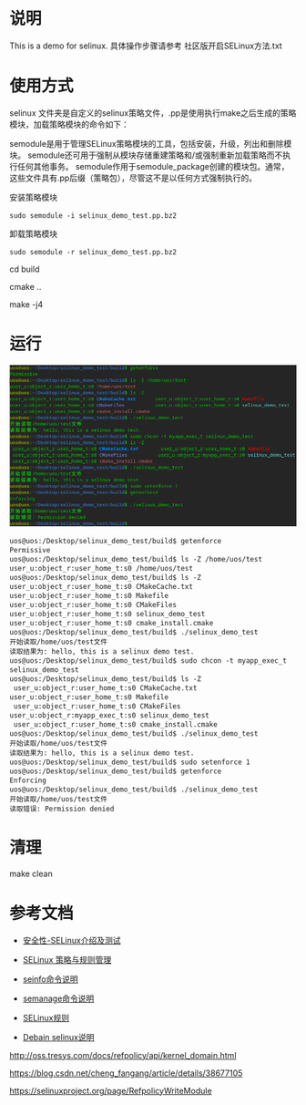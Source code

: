 # 说明

This is a demo for selinux. 具体操作步骤请参考 社区版开启SELinux方法.txt

# 使用方式

selinux 文件夹是自定义的selinux策略文件，.pp是使用执行make之后生成的策略模块，加载策略模块的命令如下：

semodule是用于管理SELinux策略模块的工具，包括安装，升级，列出和删除模块。 semodule还可用于强制从模块存储重建策略和/或强制重新加载策略而不执行任何其他事务。 semodule作用于semodule_package创建的模块包。通常，这些文件具有.pp后缀（策略包），尽管这不是以任何方式强制执行的。

安装策略模块

```
sudo semodule -i selinux_demo_test.pp.bz2
```

卸载策略模块

```
sudo semodule -r selinux_demo_test.pp.bz2
```

cd build

cmake ..

make -j4

# 运行

<img src="image/README/1659964761196.png"/>

```
uos@uos:/Desktop/selinux_demo_test/build$ getenforce
Permissive
uos@uos:/Desktop/selinux_demo_test/build$ ls -Z /home/uos/test
user_u:object_r:user_home_t:s0 /home/uos/test
uos@uos:/Desktop/selinux_demo_test/build$ ls -Z
user_u:object_r:user_home_t:s0 CMakeCache.txt       user_u:object_r:user_home_t:s0 Makefile
user_u:object_r:user_home_t:s0 CMakeFiles           user_u:object_r:user_home_t:s0 selinux_demo_test
user_u:object_r:user_home_t:s0 cmake_install.cmake
uos@uos:/Desktop/selinux_demo_test/build$ ./selinux_demo_test
开始读取/home/uos/test文件
读取结果为: hello, this is a selinux demo test.
uos@uos:/Desktop/selinux_demo_test/build$ sudo chcon -t myapp_exec_t selinux_demo_test
uos@uos:/Desktop/selinux_demo_test/build$ ls -Z
 user_u:object_r:user_home_t:s0 CMakeCache.txt        user_u:object_r:user_home_t:s0 Makefile
 user_u:object_r:user_home_t:s0 CMakeFiles           user_u:object_r:myapp_exec_t:s0 selinux_demo_test
 user_u:object_r:user_home_t:s0 cmake_install.cmake
uos@uos:/Desktop/selinux_demo_test/build$ ./selinux_demo_test
开始读取/home/uos/test文件
读取结果为: hello, this is a selinux demo test.
uos@uos:/Desktop/selinux_demo_test/build$ sudo setenforce 1
uos@uos:/Desktop/selinux_demo_test/build$ getenforce
Enforcing
uos@uos:/Desktop/selinux_demo_test/build$ ./selinux_demo_test
开始读取/home/uos/test文件
读取错误: Permission denied
```

# 清理

make clean

# 参考文档

* [安全性-SELinux介绍及测试](https://wikidev.uniontech.com/%E5%AE%89%E5%85%A8%E6%80%A7-SELinux%E4%BB%8B%E7%BB%8D%E5%8F%8A%E6%B5%8B%E8%AF%95)

* [SELinux 策略与规则管理](https://m-zhoujie2.gitbooks.io/-linux-devops-2/content/chapter3-10.html)

* [seinfo命令说明](https://wangchujiang.com/linux-command/c/seinfo.html)

* [semanage命令说明](https://wangchujiang.com/linux-command/c/semanage.html)

* [SELinux规则](https://www.codeleading.com/article/31536034171/)

* [Debain selinux说明](https://www.debian.org/doc/manuals/debian-handbook/sect.selinux.en.html)

http://oss.tresys.com/docs/refpolicy/api/kernel_domain.html

https://blog.csdn.net/cheng_fangang/article/details/38677105

https://selinuxproject.org/page/RefpolicyWriteModule

